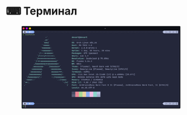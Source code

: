 # ⌨ Терминал

<figure><img src="../../.gitbook/assets/image (1).png" alt=""><figcaption></figcaption></figure>
